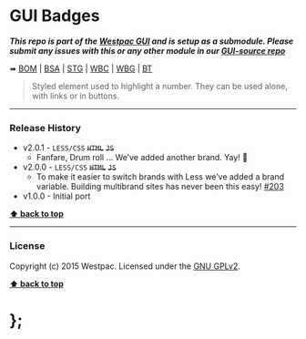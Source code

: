 GUI Badges
==========

***This repo is part of the [Westpac GUI](http://gel.westpacgroup.com.au/GUI/) and is setup as a submodule. Please submit any issues with this or any other
module in our [GUI-source repo](https://github.com/WestpacCXTeam/GUI-source/issues)***

➠
[BOM](http://westpaccxteam.github.io/GUI-badges/tests/BOM/) |
[BSA](http://westpaccxteam.github.io/GUI-badges/tests/BSA/) |
[STG](http://westpaccxteam.github.io/GUI-badges/tests/STG/) |
[WBC](http://westpaccxteam.github.io/GUI-badges/tests/WBC/) |
[WBG](http://westpaccxteam.github.io/GUI-badges/tests/WBG/) |
[BT](http://westpaccxteam.github.io/GUI-badges/tests/BT/)

> Styled element used to highlight a number. They can be used alone, with links or in buttons.

----------------------------------------------------------------------------------------------------------------------------------------------------------------


### Release History

* v2.0.1 - `LESS/CSS` ~~`HTML`~~ ~~`JS`~~
	* Fanfare, Drum roll … We’ve added another brand. Yay! :clap:
* v2.0.0 - `LESS/CSS` ~~`HTML`~~ ~~`JS`~~
	* To make it easier to switch brands with Less we’ve added a brand variable. Building multibrand sites has never been this easy!
		[#203](https://github.com/WestpacCXTeam/GUI-source/issues/203)
* v1.0.0 - Initial port

**[⬆ back to top](#content)**


----------------------------------------------------------------------------------------------------------------------------------------------------------------


### License

Copyright (c) 2015 Westpac. Licensed under the [GNU GPLv2](https://raw.githubusercontent.com/WestpacCXTeam/GUI-badges/master/LICENSE).

**[⬆ back to top](#content)**

# };